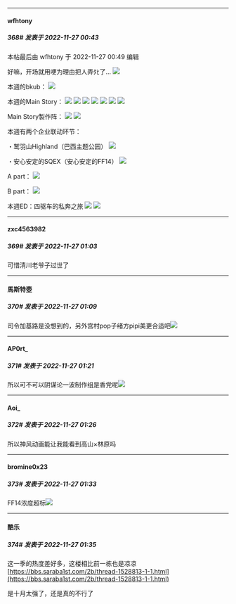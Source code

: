 

*****

####  wfhtony  
##### 368#       发表于 2022-11-27 00:43

 本帖最后由 wfhtony 于 2022-11-27 00:49 编辑 

好嘛，开场就用哽为理由把人弄ﾀﾋ了...
<img src="https://tc2.wfhtony.space/images/2022/11/27/03975b382372528d36bec4fdc9a900ae.png" referrerpolicy="no-referrer">

本週的bkub：
<img src="https://tc2.wfhtony.space/images/2022/11/27/fdb0177a09d8f7f58f28d10597101df8.png" referrerpolicy="no-referrer">

本週的Main Story：
<img src="https://tc2.wfhtony.space/images/2022/11/27/3f46c344df54fa56448ab9bc16f0ad71.png" referrerpolicy="no-referrer">
<img src="https://tc2.wfhtony.space/images/2022/11/27/732824e22fd2ba2efa802f72fd6929a8.png" referrerpolicy="no-referrer">
<img src="https://tc2.wfhtony.space/images/2022/11/27/74831865a5b11871298c73e43f97afb2.jpg" referrerpolicy="no-referrer">
<img src="https://tc2.wfhtony.space/images/2022/11/27/9430d81761b534a228ddcbf370fc37fa.jpg" referrerpolicy="no-referrer">
<img src="https://tc2.wfhtony.space/images/2022/11/27/ba2aec85cf4716bf3405416fe84b2755.jpg" referrerpolicy="no-referrer">
<img src="https://tc2.wfhtony.space/images/2022/11/27/c84d7667e9a30bde246954b1e1d328f6.jpg" referrerpolicy="no-referrer">
<img src="https://tc2.wfhtony.space/images/2022/11/27/6a8d00c77036709723ce0ba48483b253.jpg" referrerpolicy="no-referrer">

Main Story製作阵：
<img src="https://tc2.wfhtony.space/images/2022/11/27/bde7756a9232bf8452afbc090b963e14.jpg" referrerpolicy="no-referrer">
<img src="https://tc2.wfhtony.space/images/2022/11/27/5646d453a55b0e5cd31437bc9f6762e0.jpg" referrerpolicy="no-referrer">

本週有两个企业联动环节：

・鹫羽山Highland（巴西主题公园）
<img src="https://tc2.wfhtony.space/images/2022/11/27/7ae7d2ed0edc0ed44ed0c663d4c73ed6.jpg" referrerpolicy="no-referrer">

・安心安定的SQEX（安心安定的FF14）
<img src="https://tc2.wfhtony.space/images/2022/11/27/1d21dbbd45ff82e8c2fd136783b78b37.png" referrerpolicy="no-referrer">

A part：
<img src="https://tc2.wfhtony.space/images/2022/11/27/e7d3a6bf6921fd97707b8d5f1ce0582a.png" referrerpolicy="no-referrer">

B part：
<img src="https://tc2.wfhtony.space/images/2022/11/27/6ce3c9cec94d1e4f8dbbe13b85a0d6ce.png" referrerpolicy="no-referrer">

本週ED：四驱车的私奔之旅
<img src="https://tc2.wfhtony.space/images/2022/11/27/a8de416077e48d24c53a39406aeabb65.png" referrerpolicy="no-referrer">
<img src="https://tc2.wfhtony.space/images/2022/11/27/09ef37dd9b05e1e034470593990288f6.jpg" referrerpolicy="no-referrer">



*****

####  zxc4563982  
##### 369#       发表于 2022-11-27 01:03

可惜清川老爷子过世了

*****

####  馬斯特壺  
##### 370#       发表于 2022-11-27 01:09

司令加基路是没想到的，另外宫村pop子绪方pipi美更合适吧<img src="https://static.saraba1st.com/image/smiley/face2017/068.png" referrerpolicy="no-referrer">



*****

####  AP0rt_  
##### 371#       发表于 2022-11-27 01:21

所以可不可以阴谋论一波制作组是香党呢<img src="https://static.saraba1st.com/image/smiley/face2017/037.png" referrerpolicy="no-referrer">



*****

####  Aoi_  
##### 372#       发表于 2022-11-27 01:26

所以神风动画能让我能看到高山×林原吗



*****

####  bromine0x23  
##### 373#       发表于 2022-11-27 01:33

FF14浓度超标<img src="https://static.saraba1st.com/image/smiley/face2017/037.png" referrerpolicy="no-referrer">

*****

####  酷乐  
##### 374#       发表于 2022-11-27 01:35

这一季的热度差好多，这楼相比前一栋也是凉凉
[https://bbs.saraba1st.com/2b/thread-1528813-1-1.html](https://bbs.saraba1st.com/2b/thread-1528813-1-1.html)

是十月太强了，还是真的不行了

